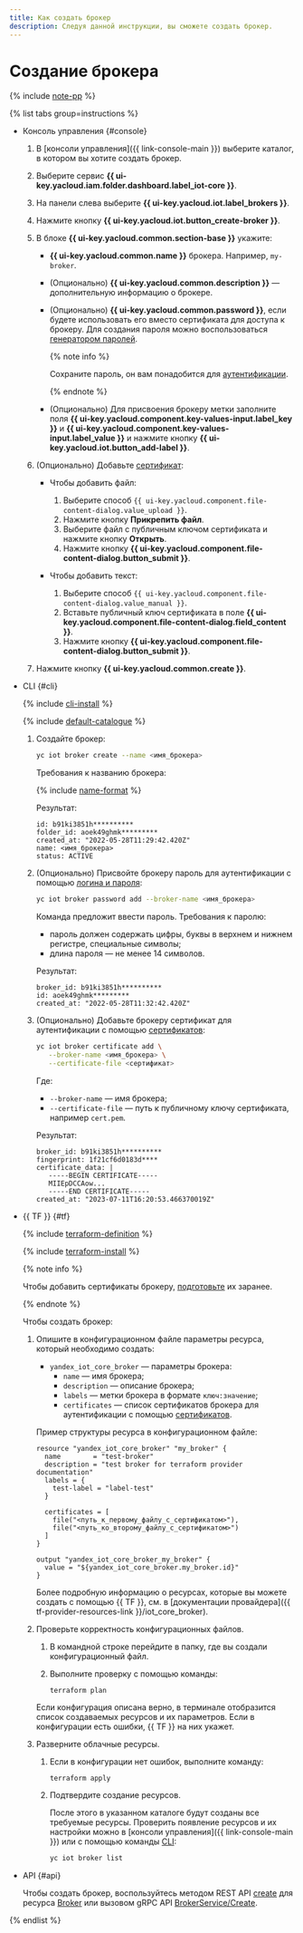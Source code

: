 ```yaml
---
title: Как создать брокер
description: Следуя данной инструкции, вы сможете создать брокер.
---
```


# Создание брокера

{% include [note-pp](../../../_includes/iot-core/note-pp.md) %}

{% list tabs group=instructions %}

- Консоль управления {#console}

  1. В [консоли управления]({{ link-console-main }}) выберите каталог, в котором вы хотите создать брокер.
  1. Выберите сервис **{{ ui-key.yacloud.iam.folder.dashboard.label_iot-core }}**.
  1. На панели слева выберите **{{ ui-key.yacloud.iot.label_brokers }}**.
  1. Нажмите кнопку **{{ ui-key.yacloud.iot.button_create-broker }}**.
  1. В блоке **{{ ui-key.yacloud.common.section-base }}** укажите:

      * **{{ ui-key.yacloud.common.name }}** брокера. Например, `my-broker`.
      * (Опционально) **{{ ui-key.yacloud.common.description }}** — дополнительную информацию о брокере.
      * (Опционально) **{{ ui-key.yacloud.common.password }}**, если будете использовать его вместо сертификата для доступа к брокеру. Для создания пароля можно воспользоваться [генератором паролей](https://passwordsgenerator.net/).

          {% note info %}

          Сохраните пароль, он вам понадобится для [аутентификации](../../concepts/authorization.md).

          {% endnote %}

      * (Опционально) Для присвоения брокеру метки заполните поля **{{ ui-key.yacloud.component.key-values-input.label_key }}** и **{{ ui-key.yacloud.component.key-values-input.label_value }}** и нажмите кнопку **{{ ui-key.yacloud.iot.button_add-label }}**.

  1. (Опционально) Добавьте [сертификат](../certificates/create-certificates.md):

      * Чтобы добавить файл:

          1. Выберите способ `{{ ui-key.yacloud.component.file-content-dialog.value_upload }}`.
          1. Нажмите кнопку **Прикрепить файл**.
          1. Выберите файл с публичным ключом сертификата и нажмите кнопку **Открыть**.
          1. Нажмите кнопку **{{ ui-key.yacloud.component.file-content-dialog.button_submit }}**.

      * Чтобы добавить текст:

          1. Выберите способ `{{ ui-key.yacloud.component.file-content-dialog.value_manual }}`.
          1. Вставьте публичный ключ сертификата в поле **{{ ui-key.yacloud.component.file-content-dialog.field_content }}**.
          1. Нажмите кнопку **{{ ui-key.yacloud.component.file-content-dialog.button_submit }}**.

  1. Нажмите кнопку **{{ ui-key.yacloud.common.create }}**.

- CLI {#cli}

  {% include [cli-install](../../../_includes/cli-install.md) %}

  {% include [default-catalogue](../../../_includes/default-catalogue.md) %}

  1. Создайте брокер:

      ```bash
      yc iot broker create --name <имя_брокера>
      ```

      Требования к названию брокера:

      {% include [name-format](../../../_includes/name-format.md) %}

      Результат:

      ```text
      id: b91ki3851h**********
      folder_id: aoek49ghmk*********
      created_at: "2022-05-28T11:29:42.420Z"
      name: <имя_брокера>
      status: ACTIVE
      ```

  1. (Опционально) Присвойте брокеру пароль для аутентификации с помощью [логина и пароля](../../concepts/authorization.md#log-pass):

      ```bash
      yc iot broker password add --broker-name <имя_брокера>
      ```

      Команда предложит ввести пароль. Требования к паролю:

      * пароль должен содержать цифры, буквы в верхнем и нижнем регистре, специальные символы;
      * длина пароля — не менее 14 символов.

      Результат:

      ```text
      broker_id: b91ki3851h**********
      id: aoek49ghmk*********
      created_at: "2022-05-28T11:32:42.420Z"
      ```

  1. (Опционально) Добавьте брокеру сертификат для аутентификации с помощью [сертификатов](../../concepts/authorization.md#certs):

      ```bash
      yc iot broker certificate add \
         --broker-name <имя_брокера> \
         --certificate-file <сертификат>
      ```

      Где:

      * `--broker-name` — имя брокера;
      * `--certificate-file` — путь к публичному ключу сертификата, например `cert.pem`.

      Результат:

      ```text
      broker_id: b91ki3851h**********
      fingerprint: 1f21cf6d0183d****
      certificate_data: |
         -----BEGIN CERTIFICATE-----
         MIIEpDCCAow...
         -----END CERTIFICATE-----
      created_at: "2023-07-11T16:20:53.466370019Z"
      ```

- {{ TF }} {#tf}

  {% include [terraform-definition](../../../_tutorials/_tutorials_includes/terraform-definition.md) %}

  {% include [terraform-install](../../../_includes/terraform-install.md) %}
   
  {% note info %}

  Чтобы добавить сертификаты брокеру, [подготовьте](../certificates/create-certificates.md) их заранее.

  {% endnote %}

  Чтобы создать брокер: 
     
  1. Опишите в конфигурационном файле параметры ресурса, который необходимо создать:

     * `yandex_iot_core_broker` — параметры брокера:
       * `name` — имя брокера;
       * `description` — описание брокера;
       * `labels` — метки брокера в формате `ключ:значение`;
       * `certificates` — список сертификатов брокера для аутентификации с помощью [сертификатов](../certificates/create-certificates.md).

      Пример структуры ресурса в конфигурационном файле:
      
      ```
      resource "yandex_iot_core_broker" "my_broker" {
        name        = "test-broker"
        description = "test broker for terraform provider documentation"
        labels = {
          test-label = "label-test"
        }

        certificates = [
          file("<путь_к_первому_файлу_с_сертификатом>"),
          file("<путь_ко_второму_файлу_с_сертификатом>")
        ]
      }

      output "yandex_iot_core_broker_my_broker" {
        value = "${yandex_iot_core_broker.my_broker.id}"
      }
      ```

      Более подробную информацию о ресурсах, которые вы можете создать с помощью {{ TF }}, см. в [документации провайдера]({{ tf-provider-resources-link }}/iot_core_broker).

  1. Проверьте корректность конфигурационных файлов.
      1. В командной строке перейдите в папку, где вы создали конфигурационный файл.
      1. Выполните проверку с помощью команды:

          ```
          terraform plan
          ```

      Если конфигурация описана верно, в терминале отобразится список создаваемых ресурсов и их параметров. Если в конфигурации есть ошибки, {{ TF }} на них укажет. 

  1. Разверните облачные ресурсы.

      1. Если в конфигурации нет ошибок, выполните команду:

          ```
          terraform apply
          ```

      1. Подтвердите создание ресурсов.
      
          После этого в указанном каталоге будут созданы все требуемые ресурсы. Проверить появление ресурсов и их настройки можно в [консоли управления]({{ link-console-main }}) или с помощью команды [CLI](../../../cli/quickstart.md):

          ```bash
          yc iot broker list
          ```

- API {#api}

  Чтобы создать брокер, воспользуйтесь методом REST API [create](../../broker/api-ref/Broker/create.md) для ресурса [Broker](../../broker/api-ref/Broker/index.md) или вызовом gRPC API [BrokerService/Create](../../broker/api-ref/grpc/broker_service.md#Create).

{% endlist %}
